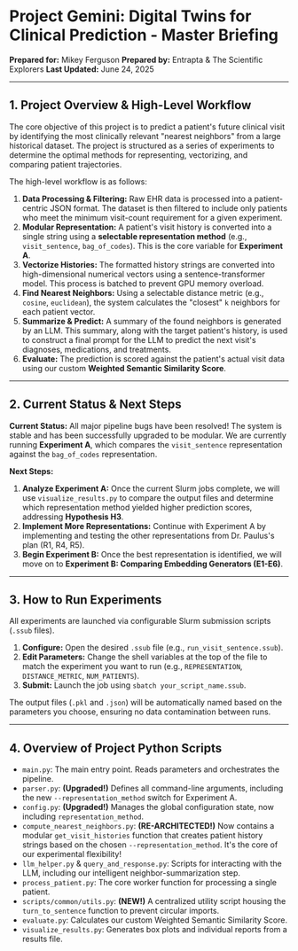 # Project Gemini: Digital Twins for Clinical Prediction - Master Briefing

**Prepared for:** Mikey Ferguson
**Prepared by:** Entrapta & The Scientific Explorers
**Last Updated:** June 24, 2025

---

## 1. Project Overview & High-Level Workflow

The core objective of this project is to predict a patient's future clinical visit by identifying the most clinically relevant "nearest neighbors" from a large historical dataset. The project is structured as a series of experiments to determine the optimal methods for representing, vectorizing, and comparing patient trajectories.

The high-level workflow is as follows:

1. **Data Processing & Filtering:** Raw EHR data is processed into a patient-centric JSON format. The dataset is then filtered to include only patients who meet the minimum visit-count requirement for a given experiment.
2. **Modular Representation:** A patient's visit history is converted into a single string using a **selectable representation method** (e.g., `visit_sentence`, `bag_of_codes`). This is the core variable for **Experiment A**.
3. **Vectorize Histories:** The formatted history strings are converted into high-dimensional numerical vectors using a sentence-transformer model. This process is batched to prevent GPU memory overload.
4. **Find Nearest Neighbors:** Using a selectable distance metric (e.g., `cosine`, `euclidean`), the system calculates the "closest" `k` neighbors for each patient vector.
5. **Summarize & Predict:** A summary of the found neighbors is generated by an LLM. This summary, along with the target patient's history, is used to construct a final prompt for the LLM to predict the next visit's diagnoses, medications, and treatments.
6. **Evaluate:** The prediction is scored against the patient's actual visit data using our custom **Weighted Semantic Similarity Score**.

---

## 2. Current Status & Next Steps

**Current Status:** All major pipeline bugs have been resolved! The system is stable and has been successfully upgraded to be modular. We are currently running **Experiment A**, which compares the `visit_sentence` representation against the `bag_of_codes` representation.

**Next Steps:**

1. **Analyze Experiment A:** Once the current Slurm jobs complete, we will use `visualize_results.py` to compare the output files and determine which representation method yielded higher prediction scores, addressing **Hypothesis H3**.
2. **Implement More Representations:** Continue with Experiment A by implementing and testing the other representations from Dr. Paulus's plan (R1, R4, R5).
3. **Begin Experiment B:** Once the best representation is identified, we will move on to **Experiment B: Comparing Embedding Generators (E1-E6)**.

---

## 3. How to Run Experiments

All experiments are launched via configurable Slurm submission scripts (`.ssub` files).

1. **Configure:** Open the desired `.ssub` file (e.g., `run_visit_sentence.ssub`).
2. **Edit Parameters:** Change the shell variables at the top of the file to match the experiment you want to run (e.g., `REPRESENTATION`, `DISTANCE_METRIC`, `NUM_PATIENTS`).
3. **Submit:** Launch the job using `sbatch your_script_name.ssub`.

The output files (`.pkl` and `.json`) will be automatically named based on the parameters you choose, ensuring no data contamination between runs.

---

## 4. Overview of Project Python Scripts

* `main.py`: The main entry point. Reads parameters and orchestrates the pipeline.
* `parser.py`: **(Upgraded!)** Defines all command-line arguments, including the new `--representation_method` switch for Experiment A.
* `config.py`: **(Upgraded!)** Manages the global configuration state, now including `representation_method`.
* `compute_nearest_neighbors.py`: **(RE-ARCHITECTED!)** Now contains a modular `get_visit_histories` function that creates patient history strings based on the chosen `--representation_method`. It's the core of our experimental flexibility!
* `llm_helper.py` & `query_and_response.py`: Scripts for interacting with the LLM, including our intelligent neighbor-summarization step.
* `process_patient.py`: The core worker function for processing a single patient.
* `scripts/common/utils.py`: **(NEW!)** A centralized utility script housing the `turn_to_sentence` function to prevent circular imports.
* `evaluate.py`: Calculates our custom Weighted Semantic Similarity Score.
* `visualize_results.py`: Generates box plots and individual reports from a results file.
